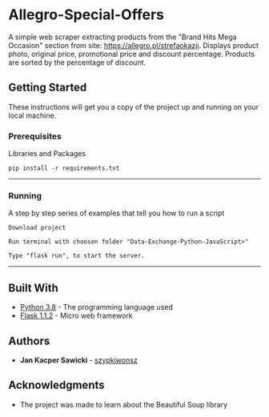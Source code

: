 # Allegro-Special-Offers

A simple web scraper extracting products from the "Brand Hits Mega Occasion" section from site: https://allegro.pl/strefaokazji. 
Displays product photo, original price, promotional price and discount percentage. 
Products are sorted by the percentage of discount.

## Getting Started

These instructions will get you a copy of the project up and running on your local machine.

### Prerequisites

Libraries and Packages

```
pip install -r requirements.txt
```
---

### Running

A step by step series of examples that tell you how to run a script

```
Download project
```
```
Run terminal with choosen folder "Data-Exchange-Python-JavaScript>"
```
```
Type "flask run", to start the server.
```
---
## Built With

* [Python 3.8](https://www.python.org/) - The programming language used
* [Flask 1.1.2](https://flask.palletsprojects.com/) -  Micro web framework

## Authors

* **Jan Kacper Sawicki** - [szypkiwonsz](https://github.com/szypkiwonsz)

## Acknowledgments

* The project was made to learn about the Beautiful Soup library
